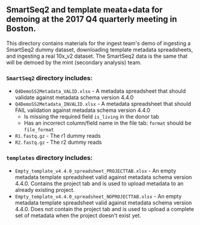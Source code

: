 ## SmartSeq2 and template meata+data for demoing at the 2017 Q4 quarterly meeting in Boston.

This directory contains materials for the ingest team's demo of ingesting a SmartSeq2 dummy dataset, downloading template metadata spreadsheets, and ingesting a real 10x_v2 dataset. The SmartSeq2 data is the same that will be demoed by the mint (secondary analysis) team.

### `SmartSeq2` directory includes:

- `Q4DemoSS2Metadata_VALID.xlsx` - A metadata spreadsheet that should validate against metadata schema version 4.4.0
- `Q4DemoSS2Metadata_INVALID.xlsx` - A metadata spreadsheet that should FAIL validation against metadata schema version 4.4.0
  - Is missing the required field `is_living` in the donor tab
  - Has an incorrect column/field name in the file tab: `format` should be `file_format`
- `R1.fastq.gz` - The r1 dummy reads
- `R2.fastq.gz` - The r2 dummy reads

### `templates` directory includes:

- `Empty_template_v4.4.0_spreadsheet_PROJECTTAB.xlsx` - An empty metadata template spreadsheet valid against metadata schema version 4.4.0. Contains the project tab and is used to upload metadata to an already existing project.
- `Empty_template_v4.4.0_spreadsheet_NOPROJECTTAB.xlsx` - An empty metadata template spreadsheet valid against metadata schema version 4.4.0. Does not contain the project tab and is used to upload a complete set of metadata when the project doesn't exist yet.

